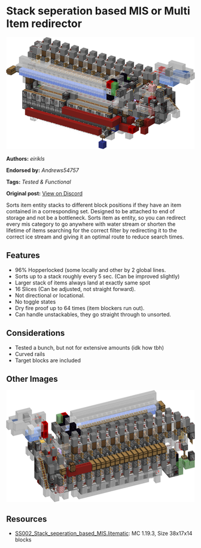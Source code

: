 # Stack seperation based MIS or Multi Item redirector
<img alt="area_render_.png" src="images/area_render_.png?raw=1" height="300px">

**Authors:** *eirikls*

**Endorsed by:** *Andrews54757*

**Tags:** *Tested & Functional*

**Original post:** [View on Discord](https://discord.com/channels/1375556143186837695/1388318172687630506)

Sorts item entity stacks to different block positions if they have an item contained in a corresponding set. Designed to be attached to end of storage and not be a bottleneck. Sorts item as entity, so you can redirect every mis category to go anywhere with water stream or shorten the lifetime of items searching for the correct filter by redirecting it to the correct ice stream and giving it an optimal route to reduce search times.

## Features
- 96% Hopperlocked (some locally and other by 2 global lines.
- Sorts up to a stack roughly every 5 sec. (Can be improved slightly)
- Larger stack of items always land at exactly same spot
- 16 Slices (Can be adjusted, not straight forward).
- Not directional or locational.
- No toggle states
- Dry fire proof up to 64 times (item blockers run out).
- Can handle unstackables, they go straight through to unsorted.

## Considerations
- Tested a bunch, but not for extensive amounts (idk how tbh)
- Curved rails
- Target blocks are included

## Other Images
<img src="images/area_render_3.png?raw=1" height="300px">

## Resources
- [SS002_Stack_seperation_based_MIS.litematic](attachments/SS002_Stack_seperation_based_MIS.litematic): MC 1.19.3, Size 38x17x14 blocks
